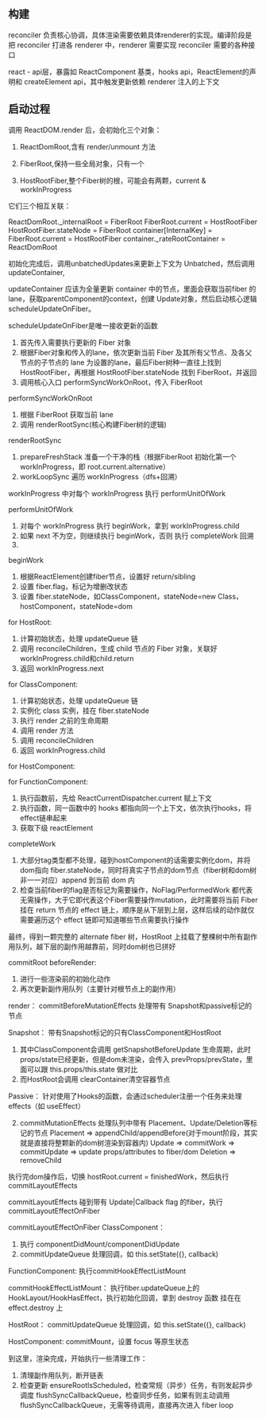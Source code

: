 ## 构建

reconciler 负责核心协调，具体渲染需要依赖具体renderer的实现。编译阶段是把 reconciler 打进各 renderer 中，renderer 需要实现 reconciler 需要的各种接口

react - api层，暴露如 ReactComponent 基类，hooks api，ReactElement的声明和 createElement api，其中触发更新依赖 renderer 注入的上下文

## 启动过程

调用 ReactDOM.render 后，会初始化三个对象：

1. ReactDomRoot,含有 render/unmount 方法

2. FiberRoot,保持一些全局对象，只有一个

3. HostRootFiber,整个Fiber树的根，可能会有两颗，current & workInProgress

它们三个相互关联：

ReactDomRoot._internalRoot = FiberRoot
FiberRoot.current = HostRootFiber
HostRootFiber.stateNode = FiberRoot
container[InternalKey] = FiberRoot.current = HostRootFiber
container._rateRootContainer = ReactDomRoot

初始化完成后，调用unbatchedUpdates来更新上下文为 Unbatched，然后调用 updateContainer,

updateContainer 应该为全量更新 container 中的节点，里面会获取当前fiber 的lane，获取parentComponent的context，创建 Update对象，然后启动核心逻辑 scheduleUpdateOnFiber。

scheduleUpdateOnFiber是唯一接收更新的函数

1. 首先传入需要执行更新的 Fiber 对象
2. 根据Fiber对象和传入的lane，依次更新当前 Fiber 及其所有父节点、及各父节点的子节点的 lane 为设置的lane，最后Fiber树种一直往上找到 HostRootFiber，再根据 HostRootFiber.stateNode 找到 FiberRoot，并返回
3. 调用核心入口 performSyncWorkOnRoot，传入 FiberRoot

performSyncWorkOnRoot

1. 根据 FiberRoot 获取当前 lane
2. 调用 renderRootSync(核心构建Fiber树的逻辑)

renderRootSync

1. prepareFreshStack 准备一个干净的栈（根据FiberRoot 初始化第一个 workInProgress，即 root.current.alternative）
2. workLoopSync 遍历 workInProgress（dfs+回溯）

workInProgress 中对每个 workInProgress 执行 performUnitOfWork

performUnitOfWork
1. 对每个 workInProgress 执行 beginWork，拿到 workInProgress.child
2. 如果 next 不为空，则继续执行 beginWork，否则 执行 completeWork 回溯
3. 

beginWork
1. 根据ReactElement创建fiber节点，设置好 return/sibling
2. 设置 fiber.flag，标记为增删改状态
3. 设置 fiber.stateNode，如ClassComponent，stateNode=new Class，hostComponent，stateNode=dom

for HostRoot:
1. 计算初始状态，处理 updateQueue 链
2. 调用 reconcileChildren，生成 child 节点的 Fiber 对象，关联好 workInProgress.child和child.return
3. 返回 workInProgress.next

for ClassComponent:
1. 计算初始状态，处理 updateQueue 链
2. 实例化 class 实例，挂在 fiber.stateNode
3. 执行 render 之前的生命周期
4. 调用 render 方法
5. 调用 reconcileChildren
6. 返回 workInProgress.child

for HostComponent:

for FunctionComponent:
1. 执行函数前，先给 ReactCurrentDispatcher.current 赋上下文
2. 执行函数，同一函数中的 hooks 都指向同一个上下文，依次执行hooks，将effect链串起来
3. 获取下级 reactElement

completeWork
1. 大部分tag类型都不处理，碰到hostComponent的话需要实例化dom，并将dom指向 fiber.stateNode，同时将真实子节点的dom节点（fiber树和dom树非一一对应）append 到当前 dom 内
2. 检查当前fiber的flag是否标记为需要操作，NoFlag/PerformedWork 都代表无需操作，大于它即代表这个Fiber需要操作mutation，此时需要将当前 Fiber 挂在 return 节点的 effect 链上，顺序是从下层到上层，这样后续的动作就仅需要遍历这个 effect 链即可知道哪些节点需要执行操作

最终，得到一颗完整的 alternate fiber 树，HostRoot 上挂载了整棵树中所有副作用队列，越下层的副作用越靠前，同时dom树也已拼好

commitRoot
beforeRender:
1. 进行一些渲染前的初始化动作
2. 再次更新副作用队列（主要针对根节点上的副作用）

render：
commitBeforeMutationEffects
处理带有 Snapshot和passive标记的节点

Snapshot：
带有Snapshot标记的只有ClassComponent和HostRoot
1. 其中ClassComponent会调用 getSnapshotBeforeUpdate 生命周期，此时props/state已经更新，但是dom未渲染，会传入 prevProps/prevState，里面可以跟 this.props/this.state 做对比
2. 而HostRoot会调用 clearContainer清空容器节点

Passive：
针对使用了Hooks的函数，会通过scheduler注册一个任务来处理effects（如 useEffect）

2. commitMutationEffects
处理队列中带有 Placement、Update/Deletion等标记的节点
Placement => appendChild/appendBefore(对于mount阶段，其实就是直接将整颗新的dom树渲染到容器内)
Update => commitWork => commitUpdate => update props/attributes to fiber/dom
Deletion => removeChild

执行完dom操作后，切换 hostRoot.current = finishedWork，然后执行 commitLayoutEffects

commitLayoutEffects
碰到带有 Update|Callback flag 的fiber，执行 commitLayoutEffectOnFiber


commitLayoutEffectOnFiber
ClassComponent：
1. 执行 componentDidMount/componentDidUpdate
2. commitUpdateQueue 处理回调，如 this.setState({}, callback)

FunctionComponent:
执行commitHookEffectListMount

commitHookEffectListMount：
执行fiber.updateQueue上的 HookLayout/HookHasEffect，执行初始化回调，拿到 destroy 函数 挂在在 effect.destroy 上

HostRoot：
commitUpdateQueue 处理回调，如 this.setState({}, callback)

HostComponent:
commitMount，设置 focus 等原生状态

到这里，渲染完成，开始执行一些清理工作：
1. 清理副作用队列，断开链表
2. 检查更新
ensureRootIsScheduled，检查常规（异步）任务，有则发起异步调度
flushSyncCallbackQueue，检查同步任务，如果有则主动调用 flushSyncCallbackQueue，无需等待调用，直接再次进入 fiber loop